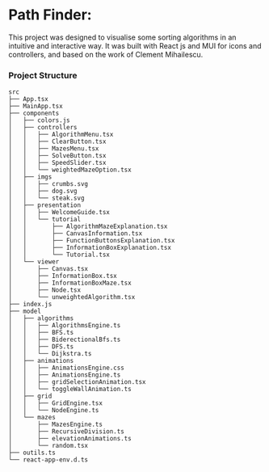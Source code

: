 # Path Finder:

This project was designed to visualise some sorting algorithms in an intuitive and interactive way. It was built with React js and MUI for icons and controllers, and based on the work of Clement Mihailescu. 

### Project Structure

```
src
├── App.tsx
├── MainApp.tsx
├── components
│   ├── colors.js
│   ├── controllers
│   │   ├── AlgorithmMenu.tsx
│   │   ├── ClearButton.tsx
│   │   ├── MazesMenu.tsx
│   │   ├── SolveButton.tsx
│   │   ├── SpeedSlider.tsx
│   │   └── weightedMazeOption.tsx
│   ├── imgs
│   │   ├── crumbs.svg
│   │   ├── dog.svg
│   │   └── steak.svg
│   ├── presentation
│   │   ├── WelcomeGuide.tsx
│   │   └── tutorial
│   │       ├── AlgorithmMazeExplanation.tsx
│   │       ├── CanvasInformation.tsx
│   │       ├── FunctionButtonsExplanation.tsx
│   │       ├── InformationBoxExplanation.tsx
│   │       └── Tutorial.tsx
│   └── viewer
│       ├── Canvas.tsx
│       ├── InformationBox.tsx
│       ├── InformationBoxMaze.tsx
│       ├── Node.tsx
│       └── unweightedAlgorithm.tsx
├── index.js
├── model
│   ├── algorithms
│   │   ├── AlgorithmsEngine.ts
│   │   ├── BFS.ts
│   │   ├── BiderectionalBfs.ts
│   │   ├── DFS.ts
│   │   └── Dijkstra.ts
│   ├── animations
│   │   ├── AnimationsEngine.css
│   │   ├── AnimationsEngine.ts
│   │   ├── gridSelectionAnimation.tsx
│   │   └── toggleWallAnimation.ts
│   ├── grid
│   │   ├── GridEngine.tsx
│   │   └── NodeEngine.ts
│   └── mazes
│       ├── MazesEngine.ts
│       ├── RecursiveDivision.ts
│       ├── elevationAnimations.ts
│       └── random.tsx
├── outils.ts
└── react-app-env.d.ts
```
